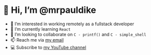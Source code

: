 # 👋 Hi, I’m @mrpauldike
- 👀 I’m interested in working remotely as a fullstack developer
- 🌱 I’m currently learning `React`
- 💞️ I’m looking to collaborate on `C - printf()` and `C - simple_shell`
- 📫 Reach me via [my email](mailto:topman4loveworld@gmail.com)
- 💻 Subscribe to [my YouTube channel](https://youtube.com/@tpauldike)
